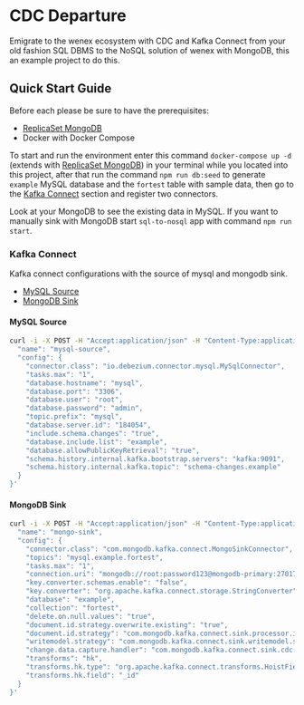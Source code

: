 # CDC Departure

Emigrate to the wenex ecosystem with CDC and Kafka Connect from your old fashion SQL DBMS to the NoSQL solution of wenex with MongoDB, this an example project to do this.

## Quick Start Guide

Before each please be sure to have the prerequisites:

- [ReplicaSet MongoDB](https://github.com/wenex-org/cdc-departure/tree/main/mongo-rs)
- Docker with Docker Compose

To start and run the environment enter this command `docker-compose up -d` (extends with [ReplicaSet MongoDB](https://github.com/wenex-org/cdc-departure/tree/main/mongo-rs)) in your terminal while you located into this project, after that run the command `npm run db:seed` to generate `example` MySQL database and the `fortest` table with sample data, then go to the [Kafka Connect](#kafka-connect) section and register two connectors.

Look at your MongoDB to see the existing data in MySQL. If you want to manually sink with MongoDB start `sql-to-nosql` app with command `npm run start`.

### Kafka Connect

Kafka connect configurations with the source of mysql and mongodb sink.

- [MySQL Source](#mysql-source)
- [MongoDB Sink](#mongodb-sink)

#### MySQL Source

```sh
curl -i -X POST -H "Accept:application/json" -H "Content-Type:application/json" localhost:8083/connectors/ -d '{
  "name": "mysql-source",
  "config": {
    "connector.class": "io.debezium.connector.mysql.MySqlConnector",
    "tasks.max": "1",
    "database.hostname": "mysql",
    "database.port": "3306",
    "database.user": "root",
    "database.password": "admin",
    "topic.prefix": "mysql",
    "database.server.id": "184054",
    "include.schema.changes": "true",
    "database.include.list": "example",
    "database.allowPublicKeyRetrieval": "true",
    "schema.history.internal.kafka.bootstrap.servers": "kafka:9091",
    "schema.history.internal.kafka.topic": "schema-changes.example"
  }
}'
```

#### MongoDB Sink

```sh
curl -i -X POST -H "Accept:application/json" -H "Content-Type:application/json" localhost:8083/connectors/ -d '{
  "name": "mongo-sink",
  "config": {
    "connector.class": "com.mongodb.kafka.connect.MongoSinkConnector",
    "topics": "mysql.example.fortest",
    "tasks.max": "1",
    "connection.uri": "mongodb://root:password123@mongodb-primary:27017,mongodb-secondary:27018,mongodb-arbiter:27019/?replicaSet=rs0&authSource=admin",
    "key.converter.schemas.enable": "false",
    "key.converter": "org.apache.kafka.connect.storage.StringConverter",
    "database": "example",
    "collection": "fortest",
    "delete.on.null.values": "true",
    "document.id.strategy.overwrite.existing": "true",
    "document.id.strategy": "com.mongodb.kafka.connect.sink.processor.id.strategy.ProvidedInKeyStrategy",
    "writemodel.strategy": "com.mongodb.kafka.connect.sink.writemodel.strategy.InsertOneDefaultStrategy",
    "change.data.capture.handler": "com.mongodb.kafka.connect.sink.cdc.debezium.rdbms.mysql.MysqlHandler",
    "transforms": "hk",
    "transforms.hk.type": "org.apache.kafka.connect.transforms.HoistField$Key",
    "transforms.hk.field": "_id"
  }
}'
```
